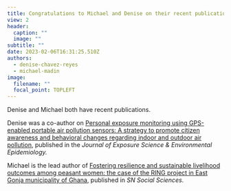 ```yaml
---
title: Congratulations to Michael and Denise on their recent publications!
view: 2
header:
  caption: ""
  image: ""
subtitle: ""
date: 2023-02-06T16:31:25.510Z
authors:
  - denise-chavez-reyes
  - michael-madin
image:
  filename: ""
  focal_point: TOPLEFT
---
```

D﻿enise and Michael both have recent publications. 

Denise was a co-author on [Personal exposure monitoring using GPS-enabled portable air pollution sensors: A strategy to promote citizen awareness and behavioral changes regarding indoor and outdoor air pollution](https://www.nature.com/articles/s41370-022-00515-9), published in the *Journal of Exposure Science & Environmental Epidemiology.*

M﻿ichael is the lead author of [Fostering resilience and sustainable livelihood outcomes among peasant women: the case of the RING project in East Gonja municipality of Ghana](https://link.springer.com/article/10.1007/s43545-022-00584-5), published in *SN Social Sciences*.